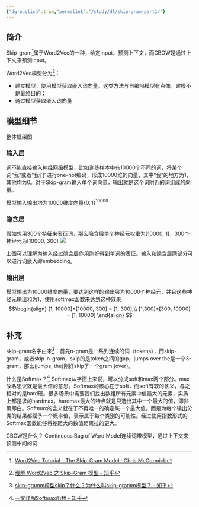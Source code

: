 ```yaml
---
{"dg-publish":true,"permalink":"/study/dl/skip-gram-part1/"}
---
```


## 简介
Skip-gram[^1]属于Word2Vec的一种，给定input，预测上下文，而CBOW是通过上下文来预测input。

Word2Vec模型分为[^2]：
- 建立模型，使用模型获取嵌入词向量。这类方法与自编吗模型有点像，建模不是最终目的；
- 通过模型获取嵌入词向量

## 模型细节
整体框架图

### 输入层
词不能直接输入神经网络模型，比如训练样本中有10000个不同的词，将某个词“我”或者“我们”进行one-hot编码，形成10000维的向量，其中“我”的地方为1，其他均为0。对于Skip-gram输入单个词向量，输出就是这个词附近的词组成的向量。

模型输入输出均为10000维度向量$\{0,1\}^{10000}$

### 隐含层
假如想用300个特征来表征词，那么隐含层单个神经元权重为[10000, 1]，300个神经元为[10000, 300]
![](https://cdn.jsdelivr.net/gh/jmwyf/pichosting@master/sghidden.png)

上图可以理解为输入经过隐含层作用刚好得到单词的表征。输入和隐含层两部分可以进行词嵌入即embedding。

### 输出层
模型输出为10000维度向量，要达到这样的输出层为10000个神经元，并且这些神经元输出和为1，使用softmax函数来达到这种效果
$$\begin{align}
[1, 10000]*[10000, 300] = [1, 300],\\
[1,300]*[300, 10000] = [1, 10000]
\end{align}
$$

## 补充
skip-gram名字由来[^3]：首先n-gram是一系列连续的词（tokens），而skip-gram，或者skip-n-gram，skip的是token之间的gap，jumps over the是一个3-gram，那么(jumps, the)刚好skip了一个gram (over)。

什么是Softmax？[^4]
Softmax从字面上来说，可以分成soft和max两个部分。max故名思议就是最大值的意思。Softmax的核心在于soft，而soft有软的含义，与之相对的是hard硬。很多场景中需要我们找出数组所有元素中值最大的元素，实质上都是求的hardmax。hardmax最大的特点就是只选出其中一个最大的值，即非黑即白。Softmax的含义就在于不再唯一的确定某一个最大值，而是为每个输出分类的结果都赋予一个概率值，表示属于每个类别的可能性。经过使用指数形式的Softmax函数能够将差距大的数值距离拉的更大。

CBOW是什么？
Continuous Bag of Word Model连续词带模型，通过上下文来预测中间的词


[^1]: [Word2Vec Tutorial - The Skip-Gram Model · Chris McCormick](http://mccormickml.com/2016/04/19/word2vec-tutorial-the-skip-gram-model/)
[^2]: [理解 Word2Vec 之 Skip-Gram 模型 - 知乎](https://zhuanlan.zhihu.com/p/27234078?from=singlemessage)
[^3]: [skip-gramm模型skip了什么？为什么叫skip-gramm模型？ - 知乎](https://www.zhihu.com/question/302594410?utm_id=0)
[^4]: [一文详解Softmax函数 - 知乎](https://zhuanlan.zhihu.com/p/105722023)
